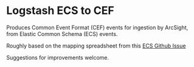 # Logstash ECS to CEF
Produces Common Event Format (CEF) events for ingestion by ArcSight, from Elastic Common Schema (ECS) events.

Roughly based on the mapping spreadsheet from this [ECS Github Issue](https://github.com/elastic/ecs/issues/433)

Suggestions for improvements welcome.
